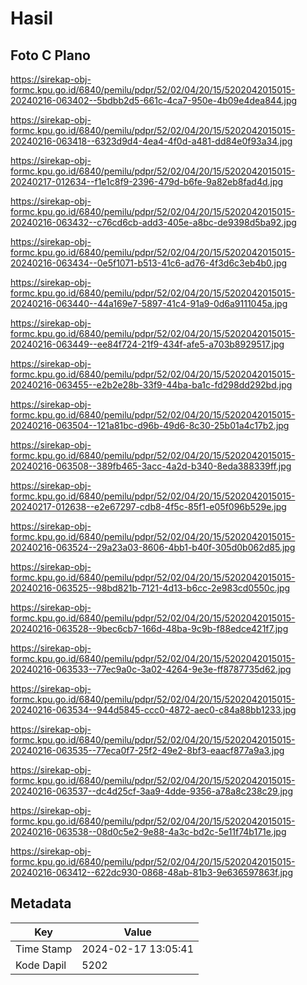 # Hasil

## Foto C Plano

https://sirekap-obj-formc.kpu.go.id/6840/pemilu/pdpr/52/02/04/20/15/5202042015015-20240216-063402--5bdbb2d5-661c-4ca7-950e-4b09e4dea844.jpg

https://sirekap-obj-formc.kpu.go.id/6840/pemilu/pdpr/52/02/04/20/15/5202042015015-20240216-063418--6323d9d4-4ea4-4f0d-a481-dd84e0f93a34.jpg

https://sirekap-obj-formc.kpu.go.id/6840/pemilu/pdpr/52/02/04/20/15/5202042015015-20240217-012634--f1e1c8f9-2396-479d-b6fe-9a82eb8fad4d.jpg

https://sirekap-obj-formc.kpu.go.id/6840/pemilu/pdpr/52/02/04/20/15/5202042015015-20240216-063432--c76cd6cb-add3-405e-a8bc-de9398d5ba92.jpg

https://sirekap-obj-formc.kpu.go.id/6840/pemilu/pdpr/52/02/04/20/15/5202042015015-20240216-063434--0e5f1071-b513-41c6-ad76-4f3d6c3eb4b0.jpg

https://sirekap-obj-formc.kpu.go.id/6840/pemilu/pdpr/52/02/04/20/15/5202042015015-20240216-063440--44a169e7-5897-41c4-91a9-0d6a9111045a.jpg

https://sirekap-obj-formc.kpu.go.id/6840/pemilu/pdpr/52/02/04/20/15/5202042015015-20240216-063449--ee84f724-21f9-434f-afe5-a703b8929517.jpg

https://sirekap-obj-formc.kpu.go.id/6840/pemilu/pdpr/52/02/04/20/15/5202042015015-20240216-063455--e2b2e28b-33f9-44ba-ba1c-fd298dd292bd.jpg

https://sirekap-obj-formc.kpu.go.id/6840/pemilu/pdpr/52/02/04/20/15/5202042015015-20240216-063504--121a81bc-d96b-49d6-8c30-25b01a4c17b2.jpg

https://sirekap-obj-formc.kpu.go.id/6840/pemilu/pdpr/52/02/04/20/15/5202042015015-20240216-063508--389fb465-3acc-4a2d-b340-8eda388339ff.jpg

https://sirekap-obj-formc.kpu.go.id/6840/pemilu/pdpr/52/02/04/20/15/5202042015015-20240217-012638--e2e67297-cdb8-4f5c-85f1-e05f096b529e.jpg

https://sirekap-obj-formc.kpu.go.id/6840/pemilu/pdpr/52/02/04/20/15/5202042015015-20240216-063524--29a23a03-8606-4bb1-b40f-305d0b062d85.jpg

https://sirekap-obj-formc.kpu.go.id/6840/pemilu/pdpr/52/02/04/20/15/5202042015015-20240216-063525--98bd821b-7121-4d13-b6cc-2e983cd0550c.jpg

https://sirekap-obj-formc.kpu.go.id/6840/pemilu/pdpr/52/02/04/20/15/5202042015015-20240216-063528--9bec6cb7-166d-48ba-9c9b-f88edce421f7.jpg

https://sirekap-obj-formc.kpu.go.id/6840/pemilu/pdpr/52/02/04/20/15/5202042015015-20240216-063533--77ec9a0c-3a02-4264-9e3e-ff8787735d62.jpg

https://sirekap-obj-formc.kpu.go.id/6840/pemilu/pdpr/52/02/04/20/15/5202042015015-20240216-063534--944d5845-ccc0-4872-aec0-c84a88bb1233.jpg

https://sirekap-obj-formc.kpu.go.id/6840/pemilu/pdpr/52/02/04/20/15/5202042015015-20240216-063535--77eca0f7-25f2-49e2-8bf3-eaacf877a9a3.jpg

https://sirekap-obj-formc.kpu.go.id/6840/pemilu/pdpr/52/02/04/20/15/5202042015015-20240216-063537--dc4d25cf-3aa9-4dde-9356-a78a8c238c29.jpg

https://sirekap-obj-formc.kpu.go.id/6840/pemilu/pdpr/52/02/04/20/15/5202042015015-20240216-063538--08d0c5e2-9e88-4a3c-bd2c-5e11f74b171e.jpg

https://sirekap-obj-formc.kpu.go.id/6840/pemilu/pdpr/52/02/04/20/15/5202042015015-20240216-063412--622dc930-0868-48ab-81b3-9e636597863f.jpg


## Metadata

| Key        | Value               |
| ---------- | ------------------- |
| Time Stamp | 2024-02-17 13:05:41 |
| Kode Dapil | 5202                |



